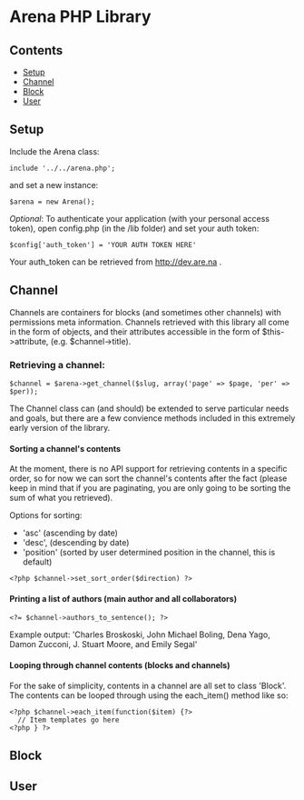 # Arena PHP Library

## Contents

* [Setup](#setup)
* [Channel](#channel)
* [Block](#block)
* [User](#user)

## Setup

Include the Arena class:
```
include '../../arena.php';
```

and set a new instance:
```
$arena = new Arena();
```

*Optional*: To authenticate your application (with your personal access token), open config.php (in the /lib folder) and set your auth token:
```
$config['auth_token'] = 'YOUR AUTH TOKEN HERE'
```
Your auth_token can be retrieved from http://dev.are.na .

## Channel

Channels are containers for blocks (and sometimes other channels) with permissions meta information. Channels retrieved with this library all come in the form of objects, and their attributes accessible in the form of $this->attribute, (e.g. $channel->title). 

### Retrieving a channel:

```
$channel = $arena->get_channel($slug, array('page' => $page, 'per' => $per));
```

The Channel class can (and should) be extended to serve particular needs and goals, but there are a few convience methods included in this extremely early version of the library.

#### Sorting a channel's contents
At the moment, there is no API support for retrieving contents in a specific order, so for now we can sort the channel's contents after the fact (please keep in mind that if you are paginating, you are only going to be sorting the sum of what you retrieved).

Options for sorting: 
+ 'asc' (ascending by date)
+ 'desc', (descending by date)
+ 'position' (sorted by user determined position in the channel, this is default)

```
<?php $channel->set_sort_order($direction) ?>
```

#### Printing a list of authors (main author and all collaborators)
```
<?= $channel->authors_to_sentence(); ?>
```
Example output: 'Charles Broskoski, John Michael Boling, Dena Yago, Damon Zucconi, J. Stuart Moore, and Emily Segal'

#### Looping through channel contents (blocks and channels)

For the sake of simplicity, contents in a channel are all set to class 'Block'. The contents can be looped through using the each_item() method like so:
```
<?php $channel->each_item(function($item) {?>
  // Item templates go here
<?php } ?>
```

## Block



## User
